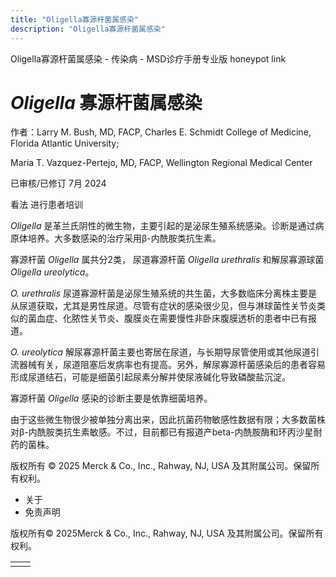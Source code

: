 ```yaml
---
title: "Oligella寡源杆菌属感染"
description: "Oligella寡源杆菌属感染"
---
```


﻿Oligella寡源杆菌属感染 - 传染病 - MSD诊疗手册专业版 honeypot link

# _Oligella_ 寡源杆菌属感染

作者：Larry M. Bush, MD, FACP, Charles E. Schmidt College of Medicine, Florida Atlantic University;

Maria T. Vazquez-Pertejo, MD, FACP, Wellington Regional Medical Center

已审核/已修订 7月 2024

看法 进行患者培训

_Oligella_ 是革兰氏阴性的微生物，主要引起的是泌尿生殖系统感染。诊断是通过病原体培养。大多数感染的治疗采用β-内酰胺类抗生素。

寡源杆菌 _Oligella_ 属共分2类， 尿道寡源杆菌 _Oligella urethralis_ 和解尿寡源球菌 _Oligella ureolytica_。

_O. urethralis_ 尿道寡源杆菌是泌尿生殖系统的共生菌，大多数临床分离株主要是从尿道获取，尤其是男性尿道。尽管有症状的感染很少见，但与淋球菌性关节炎类似的菌血症、化脓性关节炎、腹膜炎在需要慢性非卧床腹膜透析的患者中已有报道。

_O. ureolytica_ 解尿寡源杆菌主要也寄居在尿道，与长期导尿管使用或其他尿道引流器械有关，尿道阻塞后发病率也有提高。另外，解尿寡源杆菌感染后的患者容易形成尿道结石，可能是细菌引起尿素分解并使尿液碱化导致磷酸盐沉淀。

寡源杆菌 _Oligella_ 感染的诊断主要是依靠细菌培养。

由于这些微生物很少被单独分离出来，因此抗菌药物敏感性数据有限；大多数菌株对β-内酰胺类抗生素敏感。不过，目前都已有报道产beta-内酰胺酶和环丙沙星耐药的菌株。



版权所有 © 2025
Merck & Co., Inc., Rahway, NJ, USA 及其附属公司。保留所有权利。

- 关于
- 免责声明

版权所有© 2025Merck & Co., Inc., Rahway, NJ, USA 及其附属公司。保留所有权利。

|     |     |
| --- | --- |
|  |  |